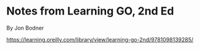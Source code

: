 # Notes from Learning GO, 2nd Ed

By Jon Bodner

<https://learning.oreilly.com/library/view/learning-go-2nd/9781098139285/>
